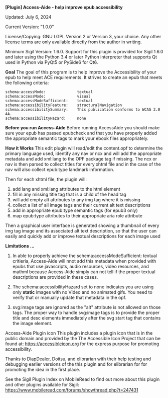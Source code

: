 **[Plugin] Access-Aide - help improve epub accessibility**

Updated: July 6, 2024

Current Version: "1.0.0"

License/Copying: GNU LGPL Version 2 or Version 3, your choice. Any other license terms are only available directly from the author in writing.

Minimum Sigil Version: 1.6.0.
Support for this plugin is provided for Sigil 1.6.0 and later using the Python 3.4 or later Python interpreter that supports Qt used in Python via PyQt5 or PySide6 for Qt6.


**Goal**
The goal of this program is to help improve the Accessibility of your epub to help meet ACE requirements. It strives to create an epub that meets the following criteria:

    schema:accessMode:              textual
    schema:accessMode:              visual
    schema:accessModeSufficient:    textual
    schema:accessibilityFeature:    structuralNavigation
    schema:accessibilitySummary:    This publication conforms to WCAG 2.0 AA.
    schema:accessibilityHazard:     none


**Before you run Access-Aide**
Before running AccessAide you should make sure your epub has passed epubcheck and that you have properly added the appropriate semantic tags to mark your ebook files appropriately. 


**How it Works**
This edit plugin will read/edit the content.opf to determine the primary language used, identify any nav or ncx and will add the appropriate metadata and add xml:lang to the OPF package tag if missing.
The ncx or nav is then parsed to collect titles for every xhtml file and in the case of the nav will also collect epub:type landmark information.

Then for each xhtml file, the plugin will:
1. add lang and xml:lang attributes to the html element
2. fill in any missing title tag that is a child of the head tag
3. will add empty alt attributes to any img tag where it is missing
4. collect a list of all image tags and their current alt text descriptions
5. add in appropriate epub:type semantic tags (for epub3 only)
6. map epub:type attributes to their appropriate aria role attribute

Then a graphical user interface is generated showing a thumbnail of every img tag image and its associated alt text description, so that the user can easily and quickly add or improve textual descriptions for each image used


**Limitations ...**
1. In able to properly achieve the schema:accessModeSufficient: textual critieria, Access-Aide will nnot add this metadata when provided with epubs that use javascripts, audio resources, video resources, and mathml because Access-Aide simply can not tell if the proper textual descriptions are provided in these cases.

2. The schema:accessibilityHazard set to none indicates you are using only **static** images with no Video and no animated gifs. You need to verify that or manually update that metadata in the opf.

3. svg:image tags are ignored as the "alt" attribute is not allowed on those tags. The proper way to handle svg:image tags is to provide the proper title and desc elements immediately after the svg start tag that contains the image element.

Access-Aide Plugin icon
This plugin includes a plugin icon that is in the public domain and provided by the The Accessible Icon Project that can be found at: https://accessibleicon.org for the express purpose for promoting accessibility.


Thanks to DiapDealer, Doitsu, and elibrarian with their help testing and debugging earlier versions of the this plugin and for elibrarian for for promoting the idea in the first place.


See the Sigil Plugin Index on MobileRead to find out more about this plugin and other plugins available for Sigil:
https://www.mobileread.com/forums/showthread.php?t=247431
